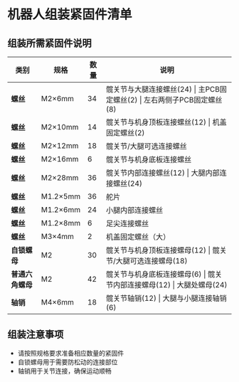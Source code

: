 # 机器人组装紧固件清单

## 组装所需紧固件说明

| 类别 | 规格 | 数量 | 说明 |
|------|------|------|------|
| **螺丝** | M2×6mm | 34 | 髋关节与大腿连接螺丝(24) \| 主PCB固定螺丝(2) \| 左右两侧子PCB固定螺丝(8) |
| **螺丝** | M2×10mm | 14 | 髋关节与机身顶板连接螺丝(12) \| 机盖固定螺丝(2) |
| **螺丝** | M2×12mm | 18 | 髋关节/大腿可选连接螺丝 |
| **螺丝** | M2×16mm | 6 | 髋关节与机身底板连接螺丝 |
| **螺丝** | M2×28mm | 36 | 髋关节内部连接螺丝(12) \| 大腿内部连接螺丝(24) |
| **螺丝** | M1.2×5mm | 36 | 舵片 |
| **螺丝** | M1.2×6mm | 24 | 小腿内部连接螺丝 |
| **螺丝** | M1.2×8mm | 6 | 足尖连接螺丝 |
| **螺丝** | M3×4mm | 2 | 机盖固定螺丝（大） |
| **自锁螺母** | M2 | 30 | 髋关节与机身顶板连接螺母(12) \| 髋关节/大腿可选连接螺母(18) |
| **普通六角螺母** | M2 | 42 | 髋关节与机身底板连接螺母(6) \| 髋关节内部连接螺母(12) \| 大腿处螺母(24) |
| **轴销** | M4×6mm | 18 | 髋关节轴销(12) \| 大腿与小腿连接轴销(6) |

## 组装注意事项

- 请按照规格要求准备相应数量的紧固件
- 自锁螺母用于需要防松动的连接部位
- 轴销用于关节连接，确保运动顺畅
